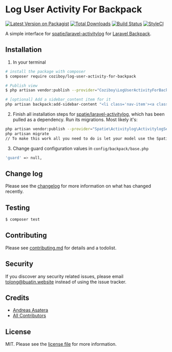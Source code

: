 # Log User Activity For Backpack

[![Latest Version on Packagist][ico-version]][link-packagist]
[![Total Downloads][ico-downloads]][link-downloads]
[![Build Status][ico-travis]][link-travis]
[![StyleCI][ico-styleci]][link-styleci]

A simple interface for [spatie/laravel-activitylog](https://github.com/spatie/laravel-activitylog/) for [Laravel Backpack](https://github.com/Laravel-Backpack/CRUD).

## Installation

1) In your terminal

```bash
# install the package with composer
$ composer require coziboy/log-user-activity-for-backpack

# Publish view
$ php artisan vendor:publish --provider="Coziboy\LogUserActivityForBackpack\LogUserActivityForBackpackServiceProvider"

# [optional] Add a sidebar_content item for it
php artisan backpack:add-sidebar-content "<li class='nav-item'><a class='nav-link' href='{{ backpack_url('log-user') }}'><i class='nav-icon la la-history'></i> Log User Activity</a></li>"
```

2) Finish all installation steps for [spatie/laravel-activitylog](https://github.com/spatie/laravel-activitylog#installation), which has been pulled as a dependency. Run its migrations. Most likely it's:
```bash
php artisan vendor:publish --provider="Spatie\Activitylog\ActivitylogServiceProvider" --tag="migrations"
php artisan migrate
// To make this work all you need to do is let your model use the Spatie\Activitylog\Traits\LogsActivity-trait
```

3) Change guard configuration values in ```config/backpack/base.php```
``` bash
'guard' => null,
```

## Change log

Please see the [changelog](changelog.md) for more information on what has changed recently.

## Testing

``` bash
$ composer test
```

## Contributing

Please see [contributing.md](contributing.md) for details and a todolist.

## Security

If you discover any security related issues, please email tolong@buatin.website instead of using the issue tracker.

## Credits

- [Andreas Asatera][link-author]
- [All Contributors][link-contributors]

## License

MIT. Please see the [license file](license.md) for more information.

[ico-version]: https://img.shields.io/packagist/v/coziboy/log-user-activity-for-backpack.svg?style=flat-square
[ico-downloads]: https://img.shields.io/packagist/dt/coziboy/log-user-activity-for-backpack.svg?style=flat-square
[ico-travis]: https://img.shields.io/travis/com/coziboy/log-user-activity-for-backpack/master.svg?style=flat-square
[ico-styleci]: https://styleci.io/repos/332005229/shield

[link-packagist]: https://packagist.org/packages/coziboy/log-user-activity-for-backpack
[link-downloads]: https://packagist.org/packages/coziboy/log-user-activity-for-backpack
[link-travis]: https://travis-ci.com/coziboy/log-user-activity-for-backpack
[link-styleci]: https://styleci.io/repos/332005229
[link-author]: https://github.com/coziboy
[link-contributors]: ../../contributors
